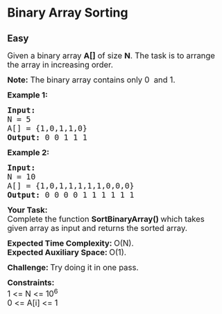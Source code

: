 # Binary Array Sorting
## Easy
<div class="problem-statement" style="user-select: auto;">
                <p style="user-select: auto;"></p><p style="user-select: auto;"><span style="font-size: 18px; user-select: auto;">Given a binary array <strong style="user-select: auto;">A[]</strong> of size <strong style="user-select: auto;">N</strong>. The task is to arrange the array in increasing order.</span></p>

<p style="user-select: auto;"><span style="font-size: 18px; user-select: auto;"><strong style="user-select: auto;">Note:</strong> The binary array contains only 0&nbsp; and 1.</span></p>

<p style="user-select: auto;"><span style="font-size: 18px; user-select: auto;"><strong style="user-select: auto;">Example 1:</strong></span></p>

<pre style="user-select: auto;"><span style="font-size: 18px; user-select: auto;"><strong style="user-select: auto;">Input:
</strong>N = 5
A[] = {1,0,1,1,0}
<strong style="user-select: auto;">Output: </strong>0 0 1 1 1</span>
</pre>

<p style="user-select: auto;"><span style="font-size: 18px; user-select: auto;"><strong style="user-select: auto;">Example 2:</strong></span></p>

<pre style="user-select: auto;"><span style="font-size: 18px; user-select: auto;"><strong style="user-select: auto;">Input:
</strong>N = 10
A[] = {1,0,1,1,1,1,1,0,0,0}
<strong style="user-select: auto;">Output: </strong>0 0 0 0 1 1 1 1 1 1</span></pre>

<p style="user-select: auto;"><span style="font-size: 18px; user-select: auto;"><strong style="user-select: auto;">Your Task:</strong><br style="user-select: auto;">
Complete the function&nbsp;<strong style="user-select: auto;">SortBinaryArray()&nbsp;</strong>which takes given array as input and returns the sorted array.&nbsp;</span></p>

<p style="user-select: auto;"><span style="font-size: 18px; user-select: auto;"><strong style="user-select: auto;">Expected Time Complexity:&nbsp;</strong>O(N).<br style="user-select: auto;">
<strong style="user-select: auto;">Expected Auxiliary Space:&nbsp;</strong>O(1).</span></p>

<p style="user-select: auto;"><span style="font-size: 18px; user-select: auto;"><strong style="user-select: auto;">Challenge:&nbsp;</strong>Try doing it in one pass.</span></p>

<p style="user-select: auto;"><span style="font-size: 18px; user-select: auto;"><strong style="user-select: auto;">Constraints:</strong><br style="user-select: auto;">
1 &lt;= N &lt;= 10<sup style="user-select: auto;">6</sup><br style="user-select: auto;">
0 &lt;= A[i] &lt;= 1</span></p>
 <p style="user-select: auto;"></p>
            </div>